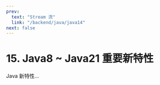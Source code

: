```yaml
---
prev:
  text: "Stream 流"
  link: "/backend/java/java14"
next: false
---
```


# 15. Java8 ~ Java21 重要新特性
Java 新特性...
<a-back-top />
